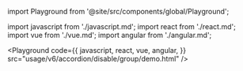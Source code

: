 import Playground from '@site/src/components/global/Playground';

import javascript from './javascript.md';
import react from './react.md';
import vue from './vue.md';
import angular from './angular.md';

<Playground
  code={{
    javascript,
    react,
    vue,
    angular,
  }}
  src="usage/v6/accordion/disable/group/demo.html"
/>
